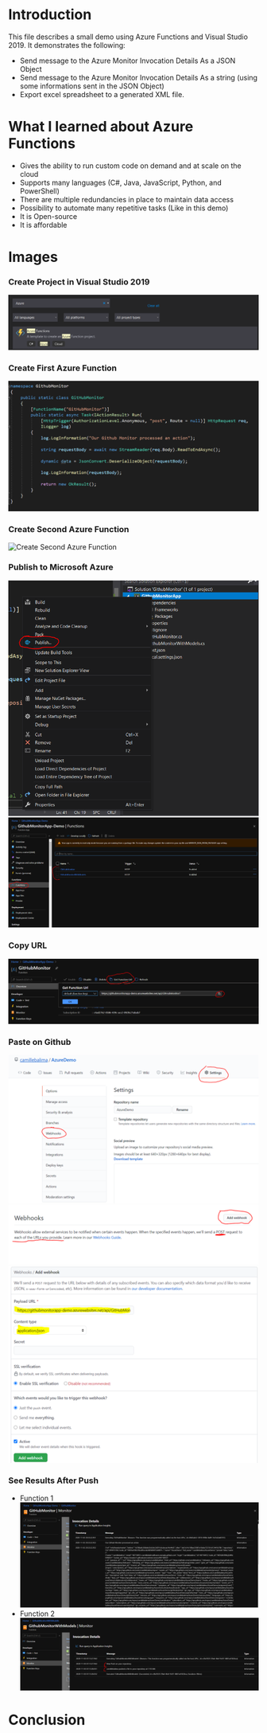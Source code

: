 # Introduction
This file describes a small demo using Azure Functions and Visual Studio 2019. It demonstrates the following:
   * Send message to the Azure Monitor Invocation Details As a JSON Object
   * Send message to the Azure Monitor Invocation Details As a string (using some informations sent in the JSON Object)
   * Export excel spreadsheet to a generated XML file.


# What I learned about Azure Functions
   * Gives the ability to run custom code on demand and at scale on the cloud
   * Supports many languages (C#, Java, JavaScript, Python, and PowerShell)
   * There are multiple redundancies in place to maintain data access
   * Possibility to automate many repetitive tasks (Like in this demo)
   * It is Open-source
   * It is affordable



# Images

### Create Project in Visual Studio 2019
 ![Create Project](https://github.com/camillebalima/AzureDemo/blob/master/Images/CreateProject.PNG)
 
### Create First Azure Function
 ![Create First Azure Function](https://github.com/camillebalima/AzureDemo/blob/master/Images/Function1/GithubMonitor.PNG)
 
### Create Second Azure Function
![Create Second Azure Function]()
### Publish to Microsoft Azure
![Publish to Microsoft Azure](https://github.com/camillebalima/AzureDemo/blob/master/Images/Publish1.PNG)
![Publish to Microsoft Azure](https://github.com/camillebalima/AzureDemo/blob/master/Images/FunctionsList.PNG)

### Copy URL
![Copy URL](https://github.com/camillebalima/AzureDemo/blob/master/Images/Github/Step3-1.PNG)
### Paste on Github
![Paste on Github](https://github.com/camillebalima/AzureDemo/blob/master/Images/Github/Step1.PNG)
![Paste on Github](https://github.com/camillebalima/AzureDemo/blob/master/Images/Github/Step2.PNG)
![Paste on Github](https://github.com/camillebalima/AzureDemo/blob/master/Images/Github/Step4.PNG)

### See Results After Push
* Function 1
![Function 1](https://github.com/camillebalima/AzureDemo/blob/master/Images/Function1/GithubMonitorAfter.PNG)
* Function 2
![Function 2](https://github.com/camillebalima/AzureDemo/blob/master/Images/Function2/GithubMonitorWithClasses.PNG)

# Conclusion
